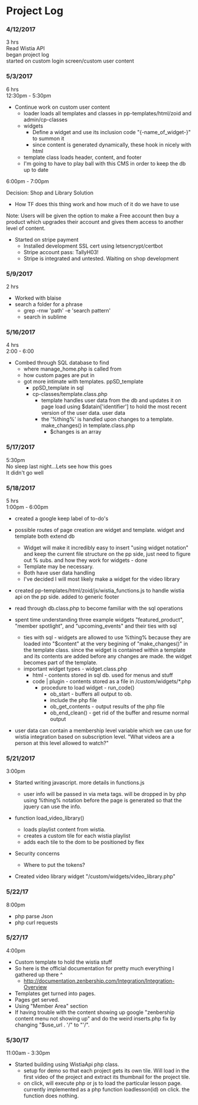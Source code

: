# Project Log  
### 4/12/2017  
3 hrs  
Read Wistia API  
began project log  
started on custom login screen/custom user content  

### 5/3/2017
6 hrs  
12:30pm - 5:30pm
* Continue work on custom user content  
  * loader loads all templates and classes in pp-templates/html/zoid and admin/cp-classes  
  * widgets
    * Define a widget and use its inclusion code "{-name_of_widget-}" to summon it
    * since content is generated dynamically, these hook in nicely with html
  * template class loads header, content, and footer  
  * I'm going to have to play ball with this CMS in order to keep the db up to date  

6:00pm - 7:00pm   

Decision: Shop and Library Solution  
  * How TF does this thing work and how much of it do we have to use

Note: Users will be given the option to make a Free account then buy a product which upgrades their account and gives them access to another level of content.  
* Started on stripe payment
  * Installed development SSL cert using letsencrypt/certbot
  * Stripe account pass: TallyH03!
  * Stripe is integrated and untested. Waiting on shop development

### 5/9/2017  
2 hrs
* Worked with blaise  
* search a folder for a phrase  
  * grep -rnw 'path' -e 'search pattern'  
  * search in sublime


### 5/16/2017  
4 hrs  
2:00 - 6:00  
* Combed through SQL database to find  
  * where manage_home.php is called from  
  * how custom pages are put in  
  * got more intimate with templates. ppSD_template  
    * ppSD_template in sql  
    * cp-classes/template.class.php 
      * template handles user data from the db and updates it on page load using $datain['identifier'] to hold the most recent version of the user data.
        user data 
      * the '%thing%' is handled upon changes to a template. make_changes() in template.class.php  
        * $changes is an array 

### 5/17/2017  

5:30pm  
No sleep last night...Lets see how this goes  
It didn't go well  

### 5/18/2017
5 hrs  
1:00pm - 6:00pm  

* created a google keep label of to-do's

* possible routes of page creation are widget and template. widget and template both extend db  
  * Widget will make it incredibly easy to insert "using widget notation" and keep the current file structure on the pp side, just need to figure out % subs. and how they work for widgets - done
  * Template may be necessary.  
  * Both have user data handling
  * I've decided I will most likely make a widget for the video library

* created pp-templates/html/zoid/js/wistia_functions.js to handle wistia api on the pp side. added to generic footer

* read through db.class.php to become familiar with the sql operations  

* spent time understanding three example widgets "featured_product", "member spotlight", and "upcoming_events" and their ties with sql  
  * ties with sql - widgets are allowed to use %thing% because they are loaded into "$content" at the very begining of "make_changes()" in the template class. since the widget is contained within a template and its contents are added before any changes are made. the widget becomes part of the template.  
  * important widget types - widget.class.php  
    * html - contents stored in sql db. used for menus and stuff  
    * code | plugin - contents stored as a file in /custom/widgets/*.php  
      * procedure to load widget - run_code()  
        * ob_start - buffers all output to ob.  
        * include the php file  
        * ob_get_contents - output results of the php file  
        * ob_end_clean() - get rid of the buffer and resume normal output  
* user data can contain a membership level variable which we can use for wistia integration based on subscription level. "What videos are a person at this level allowed to watch?"  

### 5/21/2017  

3:00pm  



* Started writing javascript. more details in functions.js  
  * user info will be passed in via meta tags. will be dropped in by php using %thing% notation before the page is generated so that the jquery can use the info.  
* function load_video_library()  
  * loads playlist content from wistia.  
  * creates a custom tile for each wistia playlist  
  * adds each tile to the dom to be positioned by flex  

* Security concerns  
  * Where to put the tokens?  

* Created video library widget "/custom/widgets/video_library.php"   

### 5/22/17  

8:00pm  

* php parse Json  
* php curl requests  

### 5/27/17

4:00pm

* Custom template to hold the wistia stuff  
* So here is the official documentation for pretty much everything I gathered up there ^  
  * http://documentation.zenbership.com/Integration/Integration-Overview  
* Templates get turned into pages.  
* Pages get served. 
* Using "Member Area" section  
* If having trouble with the content showing up google "zenbership content menu not showing up" and do the weird inserts.php fix by changing "$use_url . '/" to "'/".  


 ### 5/30/17  


 11:00am - 3:30pm  

 * Started building using WistiaApi php class.  
   * setup for demo so that each project gets its own tile. Will load in the first video of the project and extract its thumbnail for the project tile.  
   * on click, will execute php or js to load the particular lesson page. currently implemented as a php function loadlesson(id) on click. the function does nothing.  
   



